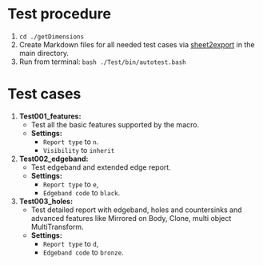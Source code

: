# Test procedure

1. `cd ./getDimensions`
2. Create Markdown files for all needed test cases via [sheet2export](https://github.com/dprojects/sheet2export) in the main directory.
3. Run from terminal: `bash ./Test/bin/autotest.bash`

# Test cases

1. **Test001_features:** 
	* Test all the basic features supported by the macro.
	* **Settings:** 
        * `Report type` to `n`.
        * `Visibility` to `inherit`
2. **Test002_edgeband:** 
    * Test edgeband and extended edge report.
    * **Settings:** 
        * `Report type` to `e`, 
        * `Edgeband code` to `black`.
2. **Test003_holes:** 
    * Test detailed report with edgeband, holes and countersinks and advanced features like Mirrored on Body, Clone, multi object MultiTransform.
    * **Settings:** 
        * `Report type` to `d`, 
        * `Edgeband code` to `bronze`.
